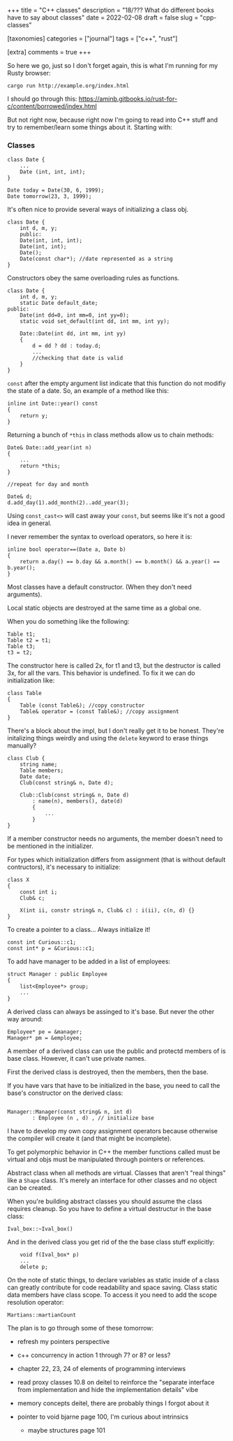 +++
title = "C++ classes"
description = "18/??? What do different books have to say about classes"
date = 2022-02-08
draft = false
slug = "cpp-classes"

[taxonomies]
categories = ["journal"]
tags = ["c++", "rust"]

[extra]
comments = true
+++

So here we go, just so I don't forget again, this is what I'm running for my Rusty browser:

`cargo run http://example.org/index.html`

I should go through this: https://aminb.gitbooks.io/rust-for-c/content/borrowed/index.html

But not right now, because right now I'm going to read into C++ stuff and try to remember/learn some things about it. Starting with:

### Classes

```
class Date {
    ...
    Date (int, int, int);
}

Date today = Date(30, 6, 1999);
Date tomorrow(23, 3, 1999);
```

It's often nice to provide several ways of initializing a class obj.

```
class Date {
    int d, m, y;
    public:
    Date(int, int, int);
    Date(int, int);
    Date();
    Date(const char*); //date represented as a string
}
```

Constructors obey the same overloading rules as functions.

```
class Date {
    int d, m, y;
    static Date default_date;
public:
    Date(int dd=0, int mm=0, int yy=0);
    static void set_default(int dd, int mm, int yy);

    Date::Date(int dd, int mm, int yy)
    {
        d = dd ? dd : today.d;
        ...
        //checking that date is valid
    }
}
```

`const` after the empty argument list indicate that this function do not modifiy the state of a date. So, an example of a method like this:

```
inline int Date::year() const
{
    return y;
}
```

Returning a bunch of `*this` in class methods allow us to chain methods:

```
Date& Date::add_year(int n)
{
    ...
    return *this;
}

//repeat for day and month

Date& d;
d.add_day(1).add_month(2)..add_year(3);
```

Using `const_cast<>` will cast away your `const`, but seems like it's not a good idea in general.

I never remember the syntax to overload operators, so here it is:

```
inline bool operator==(Date a, Date b)
{
    return a.day() == b.day && a.month() == b.month() && a.year() == b.year();
}
```

Most classes have a default constructor. (When they don't need arguments).

Local static objects are destroyed at the same time as a global one.

When you do something like the following:

```
Table t1;
Table t2 = t1;
Table t3;
t3 = t2;
```

The constructor here is called 2x, for t1 and t3, but the destructor is called 3x, for all the vars. This behavior is undefined. To fix it we can do initialization like:

```
class Table 
{
    Table (const Table&); //copy constructor
    Table& operator = (const Table&); //copy assignment
}
```

There's a block about the impl, but I don't really get it to be honest. They're initalizing things weirdly and using the `delete` keyword to erase things manually?

```
class Club {
    string name;
    Table members;
    Date date;
    Club(const string& n, Date d);

    Club::Club(const string& n, Date d)
        : name(n), members(), date(d)
        {
            ...
        }
}
```

If a member constructor needs no arguments, the member doesn't need to be mentioned in the initializer.

For types which initialization differs from assignment (that is without default contructors), it's necessary to initialize:

```
class X
{
    const int i;
    Club& c;

    X(int ii, constr string& n, Club& c) : i(ii), c(n, d) {}
}
```

To create a pointer to a class... Always initialize it!


```
const int Curious::c1;
const int* p = &Curious::c1;
```

To add have manager to be added in a list of employees:

```
struct Manager : public Employee
{
    list<Employee*> group;
    ...
}
```

A derived class can always be assinged to it's base. But never the other way around:

```
Employee* pe = &manager;
Manager* pm = &employee;
```

A member of a derived class can use the public and protectd members of is base class. However, it can't use private names.

First the derived class is destroyed, then the members, then the base.

If you have vars that have to be initialized in the base, you need to call the base's constructor on the derived class:

```

Manager::Manager(const string& n, int d)
        : Employee (n , d) , // initialize base
```

I have to develop my own copy assignment operators because otherwise the compiler will create it (and that might be incomplete).

To get polymorphic behavior in C++ the member functions called must be virtual and objs must be manipulated through pointers or references.

Abstract class when all methods are virtual. Classes that aren't "real things" like a `Shape` class. It's merely an interface for other classes and no object can be created.

When you're building abstract classes you should assume the class requires cleanup. So you have to define a virtual destructur in the base class:

```
Ival_box::~Ival_box()
```

And in the derived class you get rid of the the base class stuff explicitly:

```
    void f(Ival_box* p)
    ...
    delete p;
```

On the note of static things, to declare variables as static inside of a class can greatly contribute for code readability and space saving.
Class static data members have class scope. To access it you need to add the scope resolution operator:

```
Martians::martianCount
```

The plan is to go through some of these tomorrow:

- refresh my pointers perspective

- c++ concurrency in action 1 through 7? or 8? or less?

- chapter 22, 23, 24 of elements of programming interviews

- read proxy classes 10.8 on deitel to reinforce the "separate interface from implementation and hide the implementation details" vibe

- memory concepts deitel, there are probably things I forgot about it

- pointer to void bjarne page 100, I'm curious about intrinsics

    - maybe structures page 101

